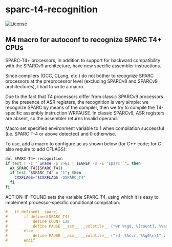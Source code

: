 # sparc-t4-recognition
[![License](https://img.shields.io/badge/License-GPL%20v2-blue.svg)](https://github.com/yvoinov/sparc-t4-recognition/blob/main/LICENSE)

## M4 macro for autoconf to recognize SPARC T4+ CPUs

SPARC-T4+ processors, in addition to support for backward compatibility with the SPARCv9 architecture, have new specific assembler instructions.

Since compilers (GCC, CLang, etc.) do not bother to recognize SPARC processors at the preprocessor level (excluding SPARCv8 and SPARCv9 architectures), I had to write a macro.

Due to the fact that T4 processors differ from classic SPARCv9 processors by the presence of ASR registers, the recognition is very simple: we recognize SPARC by means of the compiler, then we try to compile the T4-specific assembly instruction WRPAUSE. In classic SPARCv9, ASR registers are absent, so the assembler returns Invalid operand.

Macro set specified environment variable to 1 when compilation successful (i.e. SPARC T-4 or above detected) and 0 otherwise.

To use, add a macro to configure.ac as shown below (for C++ code; for C also require to add CFLAGS):

```sh
dnl SPARC-T4+ recognition
if test ! -z "`uname -p 2>&1 | $EGREP -o -E 'sparc'`"; then
  AX_SPARC_T4([SPARC_T4])
  if test "$SPARC_T4" = "1"; then
    CXXFLAGS="$CXXFLAGS -DSPARC_T4"
  fi
fi
```

ACTION-IF-FOUND sets the variable SPARC_T4, using which it is easy to implement processor-specific conditional compilation:

```c
#	if defined(__sparc)
#		if defined(SPARC_T4)
#			define COUNT 128
#			define PAUSE __asm__ __volatile__ ("wr %%g0, %[count], %%asr27\n\t" :: [count] "i" (COUNT) : "memory")
#		else	
#			define PAUSE __asm__ __volatile__ ("rd	%%ccr, %%g0\n\t" ::: "memory")
#		endif
```
